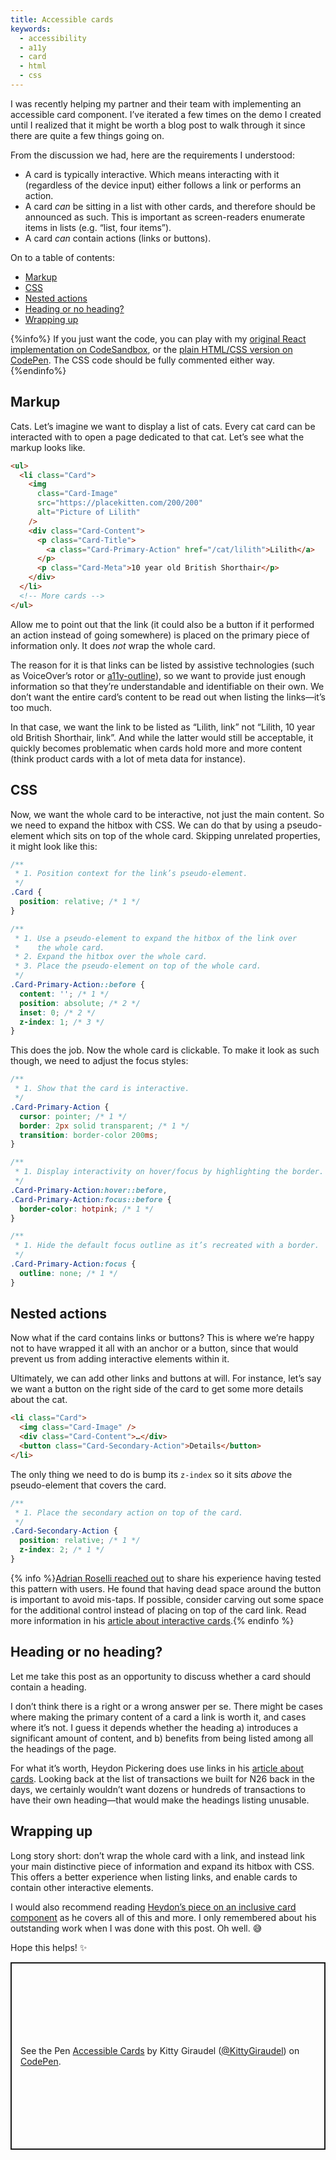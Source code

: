 ```yaml
---
title: Accessible cards
keywords:
  - accessibility
  - a11y
  - card
  - html
  - css
---
```


I was recently helping my partner and their team with implementing an accessible card component. I’ve iterated a few times on the demo I created until I realized that it might be worth a blog post to walk through it since there are quite a few things going on.

From the discussion we had, here are the requirements I understood:

- A card is typically interactive. Which means interacting with it (regardless of the device input) either follows a link or performs an action.
- A card _can_ be sitting in a list with other cards, and therefore should be announced as such. This is important as screen-readers enumerate items in lists (e.g. “list, four items”).
- A card _can_ contain actions (links or buttons).

On to a table of contents:

- [Markup](#markup)
- [CSS](#css)
- [Nested actions](#nested-actions)
- [Heading or no heading?](#heading-or-no-heading)
- [Wrapping up](#wrapping-up)

{%info%} If you just want the code, you can play with my [original React implementation on CodeSandbox](https://codesandbox.io/s/accessible-cards-7vu5ny?file=/src/App.js), or the [plain HTML/CSS version on CodePen](https://codepen.io/KittyGiraudel/pen/bGaoXxR). The CSS code should be fully commented either way. {%endinfo%}

## Markup

Cats. Let’s imagine we want to display a list of cats. Every cat card can be interacted with to open a page dedicated to that cat. Let’s see what the markup looks like.

```html
<ul>
  <li class="Card">
    <img
      class="Card-Image"
      src="https://placekitten.com/200/200"
      alt="Picture of Lilith"
    />
    <div class="Card-Content">
      <p class="Card-Title">
        <a class="Card-Primary-Action" href="/cat/lilith">Lilith</a>
      </p>
      <p class="Card-Meta">10 year old British Shorthair</p>
    </div>
  </li>
  <!-- More cards -->
</ul>
```

Allow me to point out that the link (it could also be a button if it performed an action instead of going somewhere) is placed on the primary piece of information only. It does _not_ wrap the whole card.

The reason for it is that links can be listed by assistive technologies (such as VoiceOver’s rotor or [a11y-outline](https://github.com/xi/a11y-outline)), so we want to provide just enough information so that they’re understandable and identifiable on their own. We don’t want the entire card’s content to be read out when listing the links—it’s too much.

In that case, we want the link to be listed as “Lilith, link” not “Lilith, 10 year old British Shorthair, link”. And while the latter would still be acceptable, it quickly becomes problematic when cards hold more and more content (think product cards with a lot of meta data for instance).

## CSS

Now, we want the whole card to be interactive, not just the main content. So we need to expand the hitbox with CSS. We can do that by using a pseudo-element which sits on top of the whole card. Skipping unrelated properties, it might look like this:

```css
/**
 * 1. Position context for the link’s pseudo-element.
 */
.Card {
  position: relative; /* 1 */
}

/**
 * 1. Use a pseudo-element to expand the hitbox of the link over
 *    the whole card.
 * 2. Expand the hitbox over the whole card.
 * 3. Place the pseudo-element on top of the whole card.
 */
.Card-Primary-Action::before {
  content: ''; /* 1 */
  position: absolute; /* 2 */
  inset: 0; /* 2 */
  z-index: 1; /* 3 */
}
```

This does the job. Now the whole card is clickable. To make it look as such though, we need to adjust the focus styles:

```css
/**
 * 1. Show that the card is interactive.
 */
.Card-Primary-Action {
  cursor: pointer; /* 1 */
  border: 2px solid transparent; /* 1 */
  transition: border-color 200ms;
}

/**
 * 1. Display interactivity on hover/focus by highlighting the border.
 */
.Card-Primary-Action:hover::before,
.Card-Primary-Action:focus::before {
  border-color: hotpink; /* 1 */
}

/**
 * 1. Hide the default focus outline as it’s recreated with a border.
 */
.Card-Primary-Action:focus {
  outline: none; /* 1 */
}
```

## Nested actions

Now what if the card contains links or buttons? This is where we’re happy not to have wrapped it all with an anchor or a button, since that would prevent us from adding interactive elements within it.

Ultimately, we can add other links and buttons at will. For instance, let’s say we want a button on the right side of the card to get some more details about the cat.

```html
<li class="Card">
  <img class="Card-Image" />
  <div class="Card-Content">…</div>
  <button class="Card-Secondary-Action">Details</button>
</li>
```

The only thing we need to do is bump its `z-index` so it sits _above_ the pseudo-element that covers the card.

```css
/**
 * 1. Place the secondary action on top of the card.
 */
.Card-Secondary-Action {
  position: relative; /* 1 */
  z-index: 2; /* 1 */
}
```

{% info %}[Adrian Roselli reached out](https://twitter.com/aardrian/status/1511302503324868612?s=20&t=ZhCo8_uclewkYiTpp0I5WA) to share his experience having tested this pattern with users. He found that having dead space around the button is important to avoid mis-taps. If possible, consider carving out some space for the additional control instead of placing on top of the card link. Read more information in his [article about interactive cards](https://adrianroselli.com/2020/02/block-links-cards-clickable-regions-etc.html#Additional).{% endinfo %}

## Heading or no heading?

Let me take this post as an opportunity to discuss whether a card should contain a heading.

I don’t think there is a right or a wrong answer per se. There might be cases where making the primary content of a card a link is worth it, and cases where it’s not. I guess it depends whether the heading a) introduces a significant amount of content, and b) benefits from being listed among all the headings of the page.

For what it’s worth, Heydon Pickering does use links in his [article about cards](https://inclusive-components.design/cards/). Looking back at the list of transactions we built for N26 back in the days, we certainly wouldn’t want dozens or hundreds of transactions to have their own heading—that would make the headings listing unusable.

## Wrapping up

Long story short: don’t wrap the whole card with a link, and instead link your main distinctive piece of information and expand its hitbox with CSS. This offers a better experience when listing links, and enable cards to contain other interactive elements.

I would also recommend reading [Heydon’s piece on an inclusive card component](https://inclusive-components.design/cards/) as he covers all of this and more. I only remembered about his outstanding work when I was done with this post. Oh well. 😅

Hope this helps! ✨

<p class="codepen" data-height="500" data-default-tab="result" data-slug-hash="bGaoXxR" data-user="KittyGiraudel" style="height: 300px; box-sizing: border-box; display: flex; align-items: center; justify-content: center; border: 2px solid; margin: 1em 0; padding: 1em;">
  <span>See the Pen <a href="https://codepen.io/KittyGiraudel/pen/bGaoXxR">
  Accessible Cards</a> by Kitty Giraudel (<a href="https://codepen.io/KittyGiraudel">@KittyGiraudel</a>)
  on <a href="https://codepen.io">CodePen</a>.</span>
</p>
